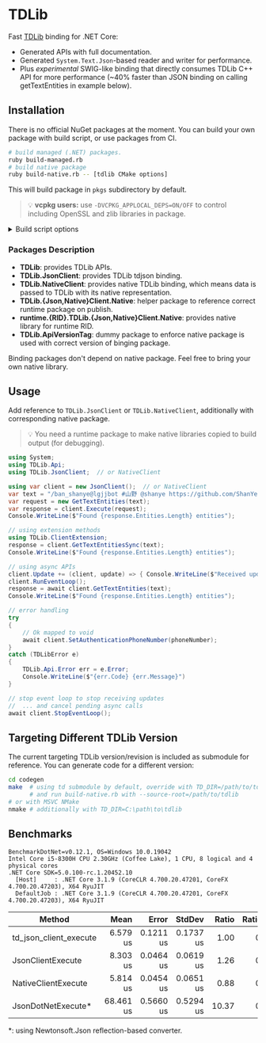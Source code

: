 # TDLib

Fast [TDLib](https://github.com/tdlib/td) binding for .NET Core:
  * Generated APIs with full documentation.
  * Generated `System.Text.Json`-based reader and writer for performance.
  * Plus *experimental* SWIG-like binding that directly consumes TDLib C++ API for more performance (~40% faster than JSON binding on calling getTextEntities in example below).


## Installation

There is no official NuGet packages at the moment. You can build your own package with build script, or use packages from CI.

```bash
# build managed (.NET) packages.
ruby build-managed.rb
# build native package
ruby build-native.rb -- [tdlib CMake options]
```

This will build package in `pkgs` subdirectory by default.

> 💡 **vcpkg users:** use `-DVCPKG_APPLOCAL_DEPS=ON/OFF` to control including OpenSSL and zlib libraries in package.

<details><summary>Build script options</summary>

```
usage: build-managed.rb [options] -- [tdlib CMake options]
    -b, --build-root=DIR             set build root to DIR, defaults to /thisrepo/build
    -o, --output=DIR                 set output directory to DIR, defaults to /thisrepo/pkgs
    -r, --use-release-versioning     remove commit hash from package version
    -h, --help                       Show this message
```

```
usage build-native.rb [options] -- [tdlib CMake options]
    -b, --build-root=DIR             set build root to DIR, defaults to /thisrepo/build
    -s, --source-root=DIR            set tdlib source root to DIR, defaults to /thisrepo/td
    -o, --output=DIR                 set output directory to DIR, defaults to /thisrepo/pkgs
    -r, --use-release-versioning     remove commit hash from package version
        --rid=RID                    override RID detection
    -h, --help                       Show this message
```

</details>

### Packages Description

* **TDLib**: provides TDLib APIs.
* **TDLib.JsonClient**: provides TDLib tdjson binding.
* **TDLib.NativeClient**: provides native TDLib binding, which means data is passed to TDLib with its native representation.
* **TDLib.{Json,Native}Client.Native**: helper package to reference correct runtime package on publish.
* **runtime.{RID}.TDLib.{Json,Native}Client.Native**: provides native library for runtime RID.
* **TDLib.ApiVersionTag**: dummy package to enforce native package is used with correct version of binging package.

Binding packages don't depend on native package. Feel free to bring your own native library.


## Usage

Add reference to `TDLib.JsonClient` or `TDLib.NativeClient`, additionally with corresponding native package.

> 💡 You need a runtime package to make native libraries copied to build output (for debugging).

```c#
using System;
using TDLib.Api;
using TDLib.JsonClient;  // or NativeClient

using var client = new JsonClient();  // or NativeClient
var text = "/ban_shanye@lgjjbot #山野 @shanye https://github.com/ShanYe/ shanye@shanye.com \n\r\t少发点山野对大家都好";
var request = new GetTextEntities(text);
var response = client.Execute(request);
Console.WriteLine($"Found {response.Entities.Length} entities");

// using extension methods
using TDLib.ClientExtension;
response = client.GetTextEntitiesSync(text);
Console.WriteLine($"Found {response.Entities.Length} entities");

// using async APIs
client.Update += (client, update) => { Console.WriteLine($"Received update of type {update.GetType()}") }
client.RunEventLoop();
response = await client.GetTextEntities(text);
Console.WriteLine($"Found {response.Entities.Length} entities");

// error handling
try
{
    // Ok mapped to void
    await client.SetAuthenticationPhoneNumber(phoneNumber);
}
catch (TDLibError e)
{
    TDLib.Api.Error err = e.Error;
    Console.WriteLine($"{err.Code} {err.Message}")
}

// stop event loop to stop receiving updates
//  ... and cancel pending async calls
await client.StopEventLoop();
```

## Targeting Different TDLib Version

The current targeting TDLib version/revision is included as submodule for reference.
You can generate code for a different version:

```bash
cd codegen
make  # using td submodule by default, override with TD_DIR=/path/to/tdlib
      # and run build-native.rb with --source-root=/path/to/tdlib
# or with MSVC NMake
nmake # additionally with TD_DIR=C:\path\to\tdlib
```

## Benchmarks

    BenchmarkDotNet=v0.12.1, OS=Windows 10.0.19042
    Intel Core i5-8300H CPU 2.30GHz (Coffee Lake), 1 CPU, 8 logical and 4 physical cores
    .NET Core SDK=5.0.100-rc.1.20452.10
      [Host]     : .NET Core 3.1.9 (CoreCLR 4.700.20.47201, CoreFX 4.700.20.47203), X64 RyuJIT
      DefaultJob : .NET Core 3.1.9 (CoreCLR 4.700.20.47201, CoreFX 4.700.20.47203), X64 RyuJIT


|                 Method |      Mean |     Error |    StdDev | Ratio | RatioSD |
|----------------------- |----------:|----------:|----------:|------:|--------:|
| td_json_client_execute |  6.579 us | 0.1211 us | 0.1737 us |  1.00 |    0.00 |
|      JsonClientExecute |  8.303 us | 0.0464 us | 0.0619 us |  1.26 |    0.04 |
|    NativeClientExecute |  5.814 us | 0.0454 us | 0.0651 us |  0.88 |    0.02 |
|     JsonDotNetExecute* | 68.461 us | 0.5660 us | 0.5294 us | 10.37 |    0.36 |
\*: using Newtonsoft.Json reflection-based converter.